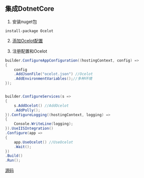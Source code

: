 ## 集成DotnetCore

1. 安装nuget包

```shell
install-package Ocelot
```

2. [添加Ocelot配置]()

3. 注册配置和Ocelot

```c#
builder.ConfigureAppConfiguration((hostingContext, config) =>
{
    config
    .AddJsonFile("ocelot.json") //Ocelot
    .AddEnvironmentVariables();//多种环境
});


builder.ConfigureServices(s =>
{
    s.AddOcelot() //AddOcelot
    .AddPolly();
}).ConfigureLogging((hostingContext, logging) =>
{
    Console.WriteLine(logging);
}).UseIISIntegration()
.Configure(app =>
{
    app.UseOcelot() //UseOcelot
    .Wait();
})
.Build()
.Run();
```

[源码]()